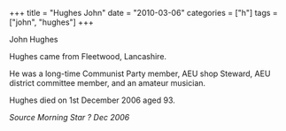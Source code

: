 +++
title = "Hughes John"
date = "2010-03-06"
categories = ["h"]
tags = ["john", "hughes"]
+++

John Hughes

Hughes came from Fleetwood, Lancashire.

He was a long-time Communist Party member, AEU shop Steward, AEU district committee member, and an amateur musician.

Hughes died on 1st December 2006 aged 93.

_Source Morning Star_ _? Dec 2006_
